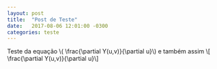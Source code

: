 ```yaml
---
layout: post
title:  "Post de Teste"
date:   2017-08-06 12:01:00 -0300
categories: teste
---
```

Teste da equação \\( \frac{\partial Y(u,v)}{\partial u}\\) e também assim
\\[ \frac{\partial Y(u,v)}{\partial u}\\]